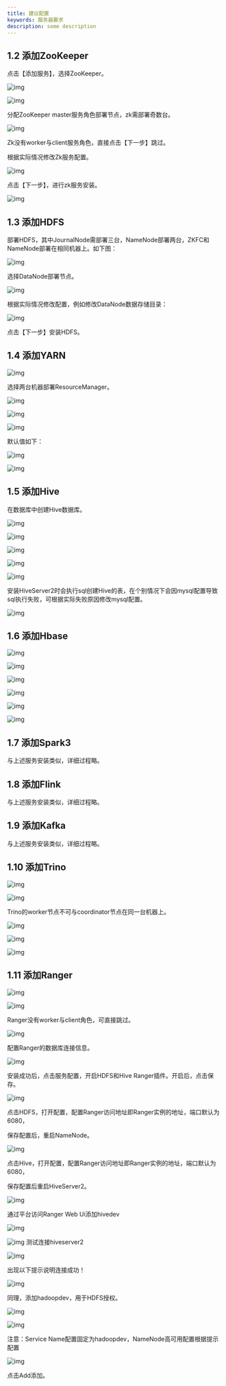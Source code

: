 ```yaml
---
title: 建议配置
keywords: 服务器要求
description: some description
---
```


## 1.2 添加ZooKeeper

点击【添加服务】，选择ZooKeeper。

![img](file:///C:\Users\诸葛余\AppData\Local\Temp\ksohtml19564\wps21.jpg) 

![img](file:///C:\Users\诸葛余\AppData\Local\Temp\ksohtml19564\wps22.jpg) 

分配ZooKeeper master服务角色部署节点，zk需部署奇数台。

![img](file:///C:\Users\诸葛余\AppData\Local\Temp\ksohtml19564\wps23.jpg) 

Zk没有worker与client服务角色，直接点击【下一步】跳过。

根据实际情况修改Zk服务配置。

![img](file:///C:\Users\诸葛余\AppData\Local\Temp\ksohtml19564\wps24.jpg) 

点击【下一步】，进行zk服务安装。

![img](file:///C:\Users\诸葛余\AppData\Local\Temp\ksohtml19564\wps25.jpg) 

## 1.3 添加HDFS

部署HDFS，其中JournalNode需部署三台，NameNode部署两台，ZKFC和NameNode部署在相同机器上。如下图：

![img](file:///C:\Users\诸葛余\AppData\Local\Temp\ksohtml19564\wps26.jpg) 

选择DataNode部署节点。

![img](file:///C:\Users\诸葛余\AppData\Local\Temp\ksohtml19564\wps27.jpg) 

根据实际情况修改配置，例如修改DataNode数据存储目录：

![img](file:///C:\Users\诸葛余\AppData\Local\Temp\ksohtml19564\wps28.jpg) 

点击【下一步】安装HDFS。

## 1.4 添加YARN

![img](file:///C:\Users\诸葛余\AppData\Local\Temp\ksohtml19564\wps29.jpg) 

选择两台机器部署ResourceManager。

![img](file:///C:\Users\诸葛余\AppData\Local\Temp\ksohtml19564\wps30.jpg) 

![img](file:///C:\Users\诸葛余\AppData\Local\Temp\ksohtml19564\wps31.jpg) 

![img](file:///C:\Users\诸葛余\AppData\Local\Temp\ksohtml19564\wps32.jpg) 

默认值如下：

![img](file:///C:\Users\诸葛余\AppData\Local\Temp\ksohtml19564\wps33.jpg) 

![img](file:///C:\Users\诸葛余\AppData\Local\Temp\ksohtml19564\wps34.jpg) 

## 1.5 添加Hive

在数据库中创建Hive数据库。

![img](file:///C:\Users\诸葛余\AppData\Local\Temp\ksohtml19564\wps35.png)

![img](file:///C:\Users\诸葛余\AppData\Local\Temp\ksohtml19564\wps36.jpg) 

![img](file:///C:\Users\诸葛余\AppData\Local\Temp\ksohtml19564\wps37.jpg) 

![img](file:///C:\Users\诸葛余\AppData\Local\Temp\ksohtml19564\wps38.jpg) 

![img](file:///C:\Users\诸葛余\AppData\Local\Temp\ksohtml19564\wps39.jpg) 

安装HiveServer2时会执行sql创建Hive的表，在个别情况下会因mysql配置导致sql执行失败，可根据实际失败原因修改mysql配置。

![img](file:///C:\Users\诸葛余\AppData\Local\Temp\ksohtml19564\wps40.jpg) 

## 1.6 添加Hbase

![img](file:///C:\Users\诸葛余\AppData\Local\Temp\ksohtml19564\wps41.jpg) 

 

![img](file:///C:\Users\诸葛余\AppData\Local\Temp\ksohtml19564\wps42.jpg) 

![img](file:///C:\Users\诸葛余\AppData\Local\Temp\ksohtml19564\wps43.jpg) 

![img](file:///C:\Users\诸葛余\AppData\Local\Temp\ksohtml19564\wps44.jpg) 

![img](file:///C:\Users\诸葛余\AppData\Local\Temp\ksohtml19564\wps45.jpg) 

![img](file:///C:\Users\诸葛余\AppData\Local\Temp\ksohtml19564\wps46.jpg) 

## 1.7 添加Spark3

与上述服务安装类似，详细过程略。

## 1.8 添加Flink

与上述服务安装类似，详细过程略。

## 1.9 添加Kafka

与上述服务安装类似，详细过程略。

## 1.10 添加Trino

![img](file:///C:\Users\诸葛余\AppData\Local\Temp\ksohtml19564\wps47.jpg) 

![img](file:///C:\Users\诸葛余\AppData\Local\Temp\ksohtml19564\wps48.jpg) 

Trino的worker节点不可与coordinator节点在同一台机器上。

![img](file:///C:\Users\诸葛余\AppData\Local\Temp\ksohtml19564\wps49.jpg) 

 

![img](file:///C:\Users\诸葛余\AppData\Local\Temp\ksohtml19564\wps50.jpg) 

![img](file:///C:\Users\诸葛余\AppData\Local\Temp\ksohtml19564\wps51.jpg) 

## 1.11 添加Ranger

![img](file:///C:\Users\诸葛余\AppData\Local\Temp\ksohtml19564\wps52.jpg) 

![img](file:///C:\Users\诸葛余\AppData\Local\Temp\ksohtml19564\wps53.jpg) 

Ranger没有worker与client角色，可直接跳过。

![img](file:///C:\Users\诸葛余\AppData\Local\Temp\ksohtml19564\wps54.jpg) 

配置Ranger的数据库连接信息。

![img](file:///C:\Users\诸葛余\AppData\Local\Temp\ksohtml19564\wps55.jpg) 

安装成功后，点击服务配置，开启HDFS和Hive Ranger插件。开启后，点击保存。

![img](file:///C:\Users\诸葛余\AppData\Local\Temp\ksohtml19564\wps56.jpg) 

点击HDFS，打开配置，配置Ranger访问地址即Ranger实例的地址，端口默认为6080，

保存配置后，重启NameNode。

![img](file:///C:\Users\诸葛余\AppData\Local\Temp\ksohtml19564\wps57.jpg) 

点击Hive，打开配置，配置Ranger访问地址即Ranger实例的地址，端口默认为6080，

保存配置后重启HiveServer2。

![img](file:///C:\Users\诸葛余\AppData\Local\Temp\ksohtml19564\wps58.jpg) 

通过平台访问Ranger Web Ui添加hivedev

![img](file:///C:\Users\诸葛余\AppData\Local\Temp\ksohtml19564\wps59.jpg) 

![img](file:///C:\Users\诸葛余\AppData\Local\Temp\ksohtml19564\wps60.jpg) 测试连接hiveserver2

![img](file:///C:\Users\诸葛余\AppData\Local\Temp\ksohtml19564\wps61.jpg) 

出现以下提示说明连接成功！

![img](file:///C:\Users\诸葛余\AppData\Local\Temp\ksohtml19564\wps62.jpg) 

同理，添加hadoopdev，用于HDFS授权。

![img](file:///C:\Users\诸葛余\AppData\Local\Temp\ksohtml19564\wps63.jpg) 

![img](file:///C:\Users\诸葛余\AppData\Local\Temp\ksohtml19564\wps64.jpg) 

注意：Service Name配置固定为hadoopdev，NameNode高可用配置根据提示配置

![img](file:///C:\Users\诸葛余\AppData\Local\Temp\ksohtml19564\wps65.jpg) 

点击Add添加。